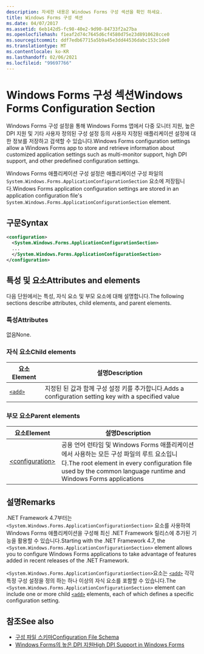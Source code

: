 ```yaml
---
description: 자세한 내용은 Windows Forms 구성 섹션을 확인 하세요.
title: Windows Forms 구성 섹션
ms.date: 04/07/2017
ms.assetid: 6eb142d5-fc98-40e2-9d90-84733f2a27ba
ms.openlocfilehash: f1eaf2d74c7645d6cf4580d75e23d8910628cce0
ms.sourcegitcommit: ddf7edb67715a5b9a45e3dd44536dabc153c1de0
ms.translationtype: MT
ms.contentlocale: ko-KR
ms.lasthandoff: 02/06/2021
ms.locfileid: "99697766"
---
```

# <a name="windows-forms-configuration-section"></a><span data-ttu-id="723c2-103">Windows Forms 구성 섹션</span><span class="sxs-lookup"><span data-stu-id="723c2-103">Windows Forms Configuration Section</span></span>

<span data-ttu-id="723c2-104">Windows Forms 구성 설정을 통해 Windows Forms 앱에서 다중 모니터 지원, 높은 DPI 지원 및 기타 사용자 정의된 구성 설정 등의 사용자 지정된 애플리케이션 설정에 대한 정보를 저장하고 검색할 수 있습니다.</span><span class="sxs-lookup"><span data-stu-id="723c2-104">Windows Forms configuration settings allow a Windows Forms app to store and retrieve information about customized application settings such as multi-monitor support, high DPI support, and other predefined configuration settings.</span></span>

<span data-ttu-id="723c2-105">Windows Forms 애플리케이션 구성 설정은 애플리케이션 구성 파일의 `System.Windows.Forms.ApplicationConfigurationSection` 요소에 저장됩니다.</span><span class="sxs-lookup"><span data-stu-id="723c2-105">Windows Forms application configuration settings are stored in an application configuration file's `System.Windows.Forms.ApplicationConfigurationSection` element.</span></span>

## <a name="syntax"></a><span data-ttu-id="723c2-106">구문</span><span class="sxs-lookup"><span data-stu-id="723c2-106">Syntax</span></span>

```xml
<configuration>
  <System.Windows.Forms.ApplicationConfigurationSection>
  ...
  </System.Windows.Forms.ApplicationConfigurationSection>
</configuration>
```

## <a name="attributes-and-elements"></a><span data-ttu-id="723c2-107">특성 및 요소</span><span class="sxs-lookup"><span data-stu-id="723c2-107">Attributes and elements</span></span>

<span data-ttu-id="723c2-108">다음 단원에서는 특성, 자식 요소 및 부모 요소에 대해 설명합니다.</span><span class="sxs-lookup"><span data-stu-id="723c2-108">The following sections describe attributes, child elements, and parent elements.</span></span>

### <a name="attributes"></a><span data-ttu-id="723c2-109">특성</span><span class="sxs-lookup"><span data-stu-id="723c2-109">Attributes</span></span>

<span data-ttu-id="723c2-110">없음</span><span class="sxs-lookup"><span data-stu-id="723c2-110">None.</span></span>

### <a name="child-elements"></a><span data-ttu-id="723c2-111">자식 요소</span><span class="sxs-lookup"><span data-stu-id="723c2-111">Child elements</span></span>

<span data-ttu-id="723c2-112">요소</span><span class="sxs-lookup"><span data-stu-id="723c2-112">Element</span></span>  |<span data-ttu-id="723c2-113">설명</span><span class="sxs-lookup"><span data-stu-id="723c2-113">Description</span></span> |
---------|---------|
[`<add>`](windows-forms-add-configuration-element.md) | <span data-ttu-id="723c2-114">지정된 된 값과 함께 구성 설정 키를 추가합니다.</span><span class="sxs-lookup"><span data-stu-id="723c2-114">Adds a configuration setting key with a specified value</span></span> |

### <a name="parent-elements"></a><span data-ttu-id="723c2-115">부모 요소</span><span class="sxs-lookup"><span data-stu-id="723c2-115">Parent elements</span></span>

<span data-ttu-id="723c2-116">요소</span><span class="sxs-lookup"><span data-stu-id="723c2-116">Element</span></span>  |<span data-ttu-id="723c2-117">설명</span><span class="sxs-lookup"><span data-stu-id="723c2-117">Description</span></span> |
---------|---------|
[\<configuration>](../configuration-element.md) | <span data-ttu-id="723c2-118">공용 언어 런타임 및 Windows Forms 애플리케이션에서 사용하는 모든 구성 파일의 루트 요소입니다.</span><span class="sxs-lookup"><span data-stu-id="723c2-118">The root element in every configuration file used by the common language runtime and Windows Forms applications</span></span> |

## <a name="remarks"></a><span data-ttu-id="723c2-119">설명</span><span class="sxs-lookup"><span data-stu-id="723c2-119">Remarks</span></span>

<span data-ttu-id="723c2-120">.NET Framework 4.7부터는 `<System.Windows.Forms.ApplicationConfigurationSection>` 요소를 사용하여 Windows Forms 애플리케이션을 구성해 최신 .NET Framework 릴리스에 추가된 기능을 활용할 수 있습니다.</span><span class="sxs-lookup"><span data-stu-id="723c2-120">Starting with the .NET Framework 4.7, the `<System.Windows.Forms.ApplicationConfigurationSection>` element allows you to configure Windows Forms applications to take advantage of features added in recent releases of the .NET Framework.</span></span>

<span data-ttu-id="723c2-121">`<System.Windows.Forms.ApplicationConfigurationSection>`요소는 [`<add>`](windows-forms-add-configuration-element.md) 각각 특정 구성 설정을 정의 하는 하나 이상의 자식 요소를 포함할 수 있습니다.</span><span class="sxs-lookup"><span data-stu-id="723c2-121">The `<System.Windows.Forms.ApplicationConfigurationSection>` element can include one or more child [`<add>`](windows-forms-add-configuration-element.md) elements, each of which defines a specific configuration setting.</span></span>

## <a name="see-also"></a><span data-ttu-id="723c2-122">참조</span><span class="sxs-lookup"><span data-stu-id="723c2-122">See also</span></span>

- [<span data-ttu-id="723c2-123">구성 파일 스키마</span><span class="sxs-lookup"><span data-stu-id="723c2-123">Configuration File Schema</span></span>](../index.md)
- [<span data-ttu-id="723c2-124">Windows Forms의 높은 DPI 지원</span><span class="sxs-lookup"><span data-stu-id="723c2-124">High DPI Support in Windows Forms</span></span>](/dotnet/desktop/winforms/high-dpi-support-in-windows-forms)
